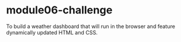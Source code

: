 # module06-challenge
To build a weather dashboard that will run in the browser and feature dynamically updated HTML and CSS.
